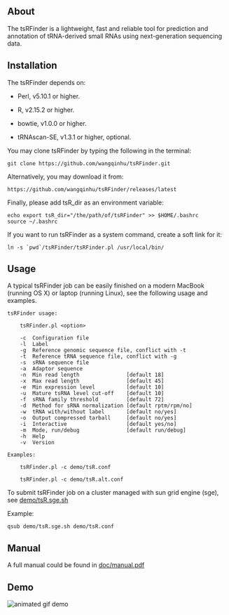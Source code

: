 About
-----
The tsRFinder is a lightweight, fast and reliable tool for prediction and annotation of tRNA-derived small RNAs using next-generation sequencing data.


Installation
------------

The tsRFinder depends on:

-   Perl, v5.10.1 or higher.

-   R, v2.15.2 or higher.

-   bowtie, v1.0.0 or higher.

-   tRNAscan-SE, v1.3.1 or higher, optional.

You may clone tsRFinder by typing the following in the terminal:

    git clone https://github.com/wangqinhu/tsRFinder.git

Alternatively, you may download it from:

    https://github.com/wangqinhu/tsRFinder/releases/latest

Finally, please add tsR_dir as an environment variable:

    echo export tsR_dir="/the/path/of/tsRFinder" >> $HOME/.bashrc
    source ~/.bashrc

If you want to run tsRFinder as a system command, create a soft link for it:

	ln -s `pwd`/tsRFinder/tsRFinder.pl /usr/local/bin/

Usage
-----

A typical tsRFinder job can be easily finished on a modern MacBook (running OS X) or laptop (running Linux), see the following usage and examples.

```
tsRFinder usage:

    tsRFinder.pl <option>

    -c  Configuration file
    -l  Label
    -g  Reference genomic sequence file, conflict with -t
    -t  Reference tRNA sequence file, conflict with -g
    -s  sRNA sequence file
    -a  Adaptor sequence
    -n  Min read length               [default 18]
    -x  Max read length               [default 45]
    -e  Min expression level          [default 10]
    -u  Mature tsRNA level cut-off    [default 10]
    -f  sRNA family threshold         [default 72]
    -d  Method for sRNA normalization [default rptm/rpm/no]
    -w  tRNA with/without label       [default no/yes]
    -o  Output compressed tarball     [default no/yes]
    -i  Interactive                   [default yes/no]
    -m  Mode, run/debug               [default run/debug]
    -h  Help
    -v  Version

Examples:

    tsRFinder.pl -c demo/tsR.conf

    tsRFinder.pl -c demo/tsR.alt.conf
```

To submit tsRFinder job on a cluster managed with sun grid engine (sge), see [demo/tsR.sge.sh][3]

Example:

	qsub demo/tsR.sge.sh demo/tsR.conf


Manual
------
A full manual could be found in [doc/manual.pdf][1]


Demo
----
![animated gif demo][2]

[1]: https://raw.githubusercontent.com/wangqinhu/tsRFinder/master/doc/manual.pdf
[2]: https://raw.githubusercontent.com/wangqinhu/tsRFinder/master/doc/demo.gif
[3]: https://raw.githubusercontent.com/wangqinhu/tsRFinder/master/demo/tsR.sge.sh
